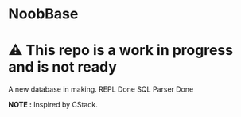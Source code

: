 # NoobBase

# :warning: This repo is a work in progress and is not ready

A new database in making.
REPL Done
SQL Parser Done

**NOTE :** Inspired by CStack.
